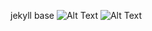 jekyll base
![Alt Text](https://i.imgur.com/6RkgrRC.gif)
![Alt Text](https://i.imgur.com/dIlVri5.gif)